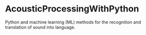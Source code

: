 # AcousticProcessingWithPython
Python and machine learning (ML) methods for the recognition and translation of sound into language.   
